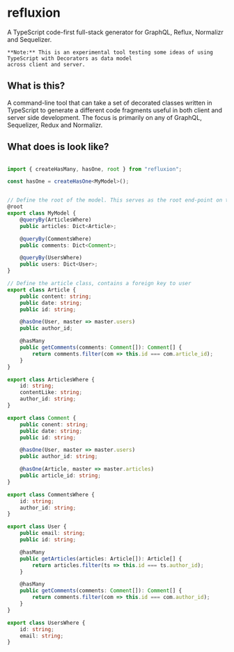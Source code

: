 # refluxion
A TypeScript code-first full-stack generator for GraphQL, Reflux, Normalizr and Sequelizer.

    **Note:** This is an experimental tool testing some ideas of using TypeScript with Decorators as data model
    across client and server.
    
## What is this?
A command-line tool that can take a set of decorated classes written in TypeScript to generate a different code fragments useful
in both client and server side development. The focus is primarily on any of GraphQL, Sequelizer, Redux and Normalizr.

## What does is look like?

```typescript

import { createHasMany, hasOne, root } from "refluxion";

const hasOne = createHasOne<MyModel>();


// Define the root of the model. This serves as the root end-point on the server and the state of the app in Redux
@root
export class MyModel {
    @queryBy(ArticlesWhere)
    public articles: Dict<Article>;

    @queryBy(CommentsWhere)
    public comments: Dict<Comment>;

    @queryBy(UsersWhere)
    public users: Dict<User>;
}

// Define the article class, contains a foreign key to user
export class Article {
    public content: string;
    public date: string;
    public id: string;

    @hasOne(User, master => master.users)
    public author_id;

    @hasMany
    public getComments(comments: Comment[]): Comment[] {
        return comments.filter(com => this.id === com.article_id);
    }
}

export class ArticlesWhere {
    id: string;
    contentLike: string;
    author_id: string;
}

export class Comment {
    public conent: string;
    public date: string;
    public id: string;

    @hasOne(User, master => master.users)
    public author_id: string;

    @hasOne(Article, master => master.articles)
    public article_id: string;
}

export class CommentsWhere {
    id: string;
    author_id: string;
}

export class User {
    public email: string;
    public id: string;

    @hasMany
    public getArticles(articles: Article[]): Article[] {
        return articles.filter(ts => this.id === ts.author_id);
    }

    @hasMany
    public getComments(comments: Comment[]): Comment[] {
        return comments.filter(com => this.id === com.author_id);
    }
}

export class UsersWhere {
    id: string;
    email: string;
}
```

